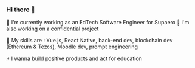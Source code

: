 ### Hi there 👋

🔭 I'm currently working as an EdTech Software Engineer for Supaero
🥷 I'm also working on a confidential project

🌱 My skills are : Vue.js, React Native, back-end dev, blockchain dev (Ethereum & Tezos), Moodle dev, prompt engineering

⚡ I wanna build positive products and act for education
